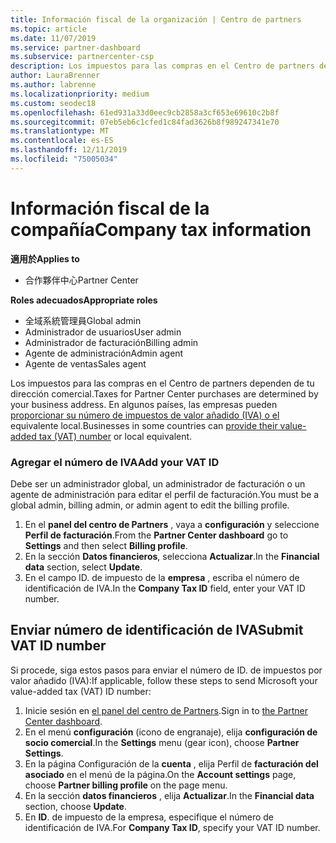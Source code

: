 ```yaml
---
title: Información fiscal de la organización | Centro de partners
ms.topic: article
ms.date: 11/07/2019
ms.service: partner-dashboard
ms.subservice: partnercenter-csp
description: Los impuestos para las compras en el Centro de partners dependen de tu dirección comercial. Las empresas de algunos países pueden proporcionar su número de IVA o el equivalente local.
author: LauraBrenner
ms.author: labrenne
ms.localizationpriority: medium
ms.custom: seodec18
ms.openlocfilehash: 61ed931a33d0eec9cb2858a3cf653e69610c2b8f
ms.sourcegitcommit: 07eb5eb6c1cfed1c84fad3626b8f989247341e70
ms.translationtype: MT
ms.contentlocale: es-ES
ms.lasthandoff: 12/11/2019
ms.locfileid: "75005034"
---
```

# <a name="company-tax-information"></a><span data-ttu-id="3f92c-104">Información fiscal de la compañía</span><span class="sxs-lookup"><span data-stu-id="3f92c-104">Company tax information</span></span>

<span data-ttu-id="3f92c-105">**適用於**</span><span class="sxs-lookup"><span data-stu-id="3f92c-105">**Applies to**</span></span>

- <span data-ttu-id="3f92c-106">合作夥伴中心</span><span class="sxs-lookup"><span data-stu-id="3f92c-106">Partner Center</span></span>

<span data-ttu-id="3f92c-107">**Roles adecuados**</span><span class="sxs-lookup"><span data-stu-id="3f92c-107">**Appropriate roles**</span></span>
-   <span data-ttu-id="3f92c-108">全域系統管理員</span><span class="sxs-lookup"><span data-stu-id="3f92c-108">Global admin</span></span>
-   <span data-ttu-id="3f92c-109">Administrador de usuarios</span><span class="sxs-lookup"><span data-stu-id="3f92c-109">User admin</span></span>
-   <span data-ttu-id="3f92c-110">Administrador de facturación</span><span class="sxs-lookup"><span data-stu-id="3f92c-110">Billing admin</span></span>
-   <span data-ttu-id="3f92c-111">Agente de administración</span><span class="sxs-lookup"><span data-stu-id="3f92c-111">Admin agent</span></span>
-   <span data-ttu-id="3f92c-112">Agente de ventas</span><span class="sxs-lookup"><span data-stu-id="3f92c-112">Sales agent</span></span>

<span data-ttu-id="3f92c-113">Los impuestos para las compras en el Centro de partners dependen de tu dirección comercial.</span><span class="sxs-lookup"><span data-stu-id="3f92c-113">Taxes for Partner Center purchases are determined by your business address.</span></span> <span data-ttu-id="3f92c-114">En algunos países, las empresas pueden [proporcionar su número de impuestos de valor añadido (IVA) o el](#submit-vat-id-number) equivalente local.</span><span class="sxs-lookup"><span data-stu-id="3f92c-114">Businesses in some countries can [provide their value-added tax (VAT) number](#submit-vat-id-number) or local equivalent.</span></span>

### <a name="add-your-vat-id"></a><span data-ttu-id="3f92c-115">Agregar el número de IVA</span><span class="sxs-lookup"><span data-stu-id="3f92c-115">Add your VAT ID</span></span>

<span data-ttu-id="3f92c-116">Debe ser un administrador global, un administrador de facturación o un agente de administración para editar el perfil de facturación.</span><span class="sxs-lookup"><span data-stu-id="3f92c-116">You must be a global admin, billing admin, or admin agent to  edit the billing profile.</span></span>

1.  <span data-ttu-id="3f92c-117">En el **panel del centro de Partners** , vaya a **configuración** y seleccione **Perfil de facturación**.</span><span class="sxs-lookup"><span data-stu-id="3f92c-117">From the **Partner Center dashboard** go to  **Settings** and then select **Billing profile**.</span></span>
2.  <span data-ttu-id="3f92c-118">En la sección **Datos financieros**, selecciona **Actualizar**.</span><span class="sxs-lookup"><span data-stu-id="3f92c-118">In the **Financial data** section, select **Update**.</span></span>
3.  <span data-ttu-id="3f92c-119">En el campo ID. de impuesto de la **empresa** , escriba el número de identificación de IVA.</span><span class="sxs-lookup"><span data-stu-id="3f92c-119">In the **Company Tax ID** field, enter your VAT ID number.</span></span>

## <a name="submit-vat-id-number"></a><span data-ttu-id="3f92c-120">Enviar número de identificación de IVA</span><span class="sxs-lookup"><span data-stu-id="3f92c-120">Submit VAT ID number</span></span>

<span data-ttu-id="3f92c-121">Si procede, siga estos pasos para enviar el número de ID. de impuestos por valor añadido (IVA):</span><span class="sxs-lookup"><span data-stu-id="3f92c-121">If applicable, follow these steps to send Microsoft your value-added tax (VAT) ID number:</span></span>

1. <span data-ttu-id="3f92c-122">Inicie sesión en [el panel del centro de Partners](https://partner.microsoft.com/dashboard/).</span><span class="sxs-lookup"><span data-stu-id="3f92c-122">Sign in to [the Partner Center dashboard](https://partner.microsoft.com/dashboard/).</span></span>
2. <span data-ttu-id="3f92c-123">En el menú **configuración** (icono de engranaje), elija **configuración de socio comercial**.</span><span class="sxs-lookup"><span data-stu-id="3f92c-123">In the **Settings** menu (gear icon), choose **Partner Settings**.</span></span>
3. <span data-ttu-id="3f92c-124">En la página Configuración de la **cuenta** , elija Perfil de **facturación del asociado** en el menú de la página.</span><span class="sxs-lookup"><span data-stu-id="3f92c-124">On the **Account settings** page, choose **Partner billing profile** on the page menu.</span></span>
4. <span data-ttu-id="3f92c-125">En la sección **datos financieros** , elija **Actualizar**.</span><span class="sxs-lookup"><span data-stu-id="3f92c-125">In the **Financial data** section, choose **Update**.</span></span>
5. <span data-ttu-id="3f92c-126">En **ID**. de impuesto de la empresa, especifique el número de identificación de IVA.</span><span class="sxs-lookup"><span data-stu-id="3f92c-126">For **Company Tax ID**, specify your VAT ID number.</span></span>
